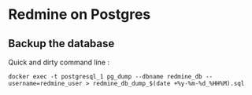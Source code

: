 # Redmine on Postgres

## Backup the database

Quick and dirty command line :
```
docker exec -t postgresql_1 pg_dump --dbname redmine_db --username=redmine_user > redmine_db_dump_$(date +%y-%m-%d_%HH%M).sql
```
